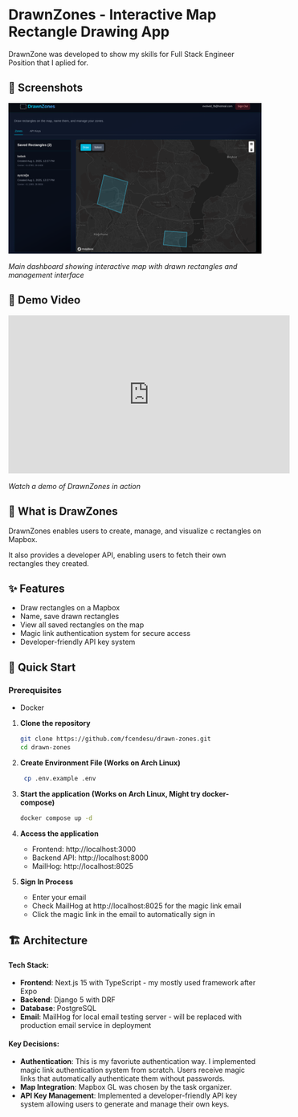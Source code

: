 # DrawnZones - Interactive Map Rectangle Drawing App

DrawnZone was developed to show my skills for Full Stack Engineer Position that I aplied for.

## 📸 Screenshots

![DrawnZones Dashboard](assets/dashboard-screenshot.png)

_Main dashboard showing interactive map with drawn rectangles and management interface_

## 🎥 Demo Video

<iframe width="560" height="315" src="https://www.youtube.com/embed/NadwhUsrrDU" title="DrawnZones Demo" frameborder="0" allow="accelerometer; autoplay; clipboard-write; encrypted-media; gyroscope; picture-in-picture" allowfullscreen></iframe>

_Watch a demo of DrawnZones in action_

## 🎯 What is DrawZones

DrawnZones enables users to create, manage, and visualize c rectangles on Mapbox.

It also provides a developer API, enabling users to fetch their own rectangles they created.

## ✨ Features

- Draw rectangles on a Mapbox
- Name, save drawn rectangles
- View all saved rectangles on the map
- Magic link authentication system for secure access
- Developer-friendly API key system

## 🚀 Quick Start

### Prerequisites

- Docker

1. **Clone the repository**

   ```bash
   git clone https://github.com/fcendesu/drawn-zones.git
   cd drawn-zones
   ```

2. **Create Environment File (Works on Arch Linux)**

   ```bash
    cp .env.example .env
   ```

3. **Start the application (Works on Arch Linux, Might try docker-compose)**

   ```bash
   docker compose up -d
   ```

4. **Access the application**

   - Frontend: http://localhost:3000
   - Backend API: http://localhost:8000
   - MailHog: http://localhost:8025

5. **Sign In Process**
   - Enter your email
   - Check MailHog at http://localhost:8025 for the magic link email
   - Click the magic link in the email to automatically sign in

## 🏗️ Architecture

#### Tech Stack:

- **Frontend**: Next.js 15 with TypeScript - my mostly used framework after Expo
- **Backend**: Django 5 with DRF
- **Database**: PostgreSQL
- **Email**: MailHog for local email testing server - will be replaced with production email service in deployment

#### Key Decisions:

- **Authentication**: This is my favoriute authentication way. I implemented magic link authentication system from scratch. Users receive magic links that automatically authenticate them without passwords.
- **Map Integration**: Mapbox GL was chosen by the task organizer.
- **API Key Management**: Implemented a developer-friendly API key system allowing users to generate and manage their own keys.
